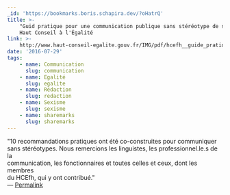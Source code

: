 ```yaml
---
_id: 'https://bookmarks.boris.schapira.dev/?oHatrQ'
title: >-
    "Guid pratique pour une communication publique sans stéréotype de sexe",
    Haut Conseil à l'Égalité
link: >-
    http://www.haut-conseil-egalite.gouv.fr/IMG/pdf/hcefh__guide_pratique_com_sans_stereo-_vf-_2015_11_05.pdf
date: '2016-07-29'
tags:
    - name: Communication
      slug: communication
    - name: Egalité
      slug: egalite
    - name: Rédaction
      slug: redaction
    - name: Sexisme
      slug: sexisme
    - name: sharemarks
      slug: sharemarks
---
```


&quot;10 recommandations pratiques ont été co-construites pour communiquer<br />
sans stéréotypes. Nous remercions les linguistes, les professionnel.le.s de
la<br /> communication, les fonctionnaires et toutes celles et ceux, dont les
membres<br /> du HCEfh, qui y ont contribué.&quot; <br>&#8212;
<a href="https://bookmarks.boris.schapira.dev/?oHatrQ" title="Permalink">Permalink</a>
